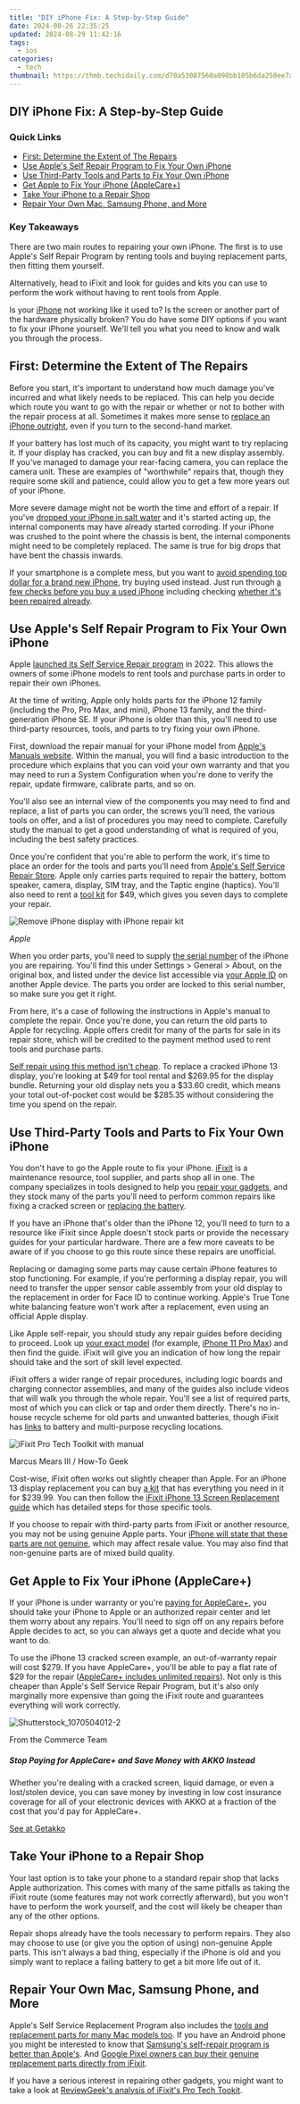 ```yaml
---
title: "DIY iPhone Fix: A Step-by-Step Guide"
date: 2024-08-26 22:35:25
updated: 2024-08-29 11:42:16
tags:
  - ios
categories:
  - tech
thumbnail: https://thmb.techidaily.com/d70a53087560a098bb105b6da250ee7a060b663d95025554525e6d2ddaef6a7e.jpg
---
```


## DIY iPhone Fix: A Step-by-Step Guide

### Quick Links

* [First: Determine the Extent of The Repairs](https://common-error.techidaily.com/overcoming-challenges-when-your-networks-dhcp-server-is-unreachable/)
* [Use Apple's Self Repair Program to Fix Your Own iPhone](https://extra-hints.techidaily.com/learning-to-utilize-burst-mode-for-high-speed-photography/)
* [Use Third-Party Tools and Parts to Fix Your Own iPhone](https://facebook-video-recording.techidaily.com/unveiling-the-secrets-to-dynamic-video-cover-design-in-facebook-space/)
* [Get Apple to Fix Your iPhone (AppleCare+)](https://www.howtogeek.com/803033/how-to-repair-your-own-iphone/#get-apple-to-fix-your-iphone-applecare)
* [Take Your iPhone to a Repair Shop](https://remote-screen-capture.techidaily.com/mastery-of-geometric-design-in-minecraft-creating-circle-and-sphere-art-for-2024/)
* [Repair Your Own Mac, Samsung Phone, and More](https://location-social.techidaily.com/top-7-skype-hacker-to-hack-any-skype-account-on-your-vivo-x-fold-2-drfone-by-drfone-virtual-android/)

### Key Takeaways

 There are two main routes to repairing your own iPhone. The first is to use Apple's Self Repair Program by renting tools and buying replacement parts, then fitting them yourself.

 Alternatively, head to iFixit and look for guides and kits you can use to perform the work without having to rent tools from Apple.

 Is your [iPhone](https://vimeo-videos.techidaily.com/in-2024-quick-vimeo-transformation-tips-easy-to-create-gifs/) not working like it used to? Is the screen or another part of the hardware physically broken? You do have some DIY options if you want to fix your iPhone yourself. We'll tell you what you need to know and walk you through the process.

##  First: Determine the Extent of The Repairs

 Before you start, it's important to understand how much damage you've incurred and what likely needs to be replaced. This can help you decide which route you want to go with the repair or whether or not to bother with the repair process at all. Sometimes it makes more sense to [replace an iPhone outright](https://screen-sharing-recording.techidaily.com/updated-2024-approved-creative-mc-survival-habitat-concepts/), even if you turn to the second-hand market.

 If your battery has lost much of its capacity, you might want to try replacing it. If your display has cracked, you can buy and fit a new display assembly. If you've managed to damage your rear-facing camera, you can replace the camera unit. These are examples of "worthwhile" repairs that, though they require some skill and patience, could allow you to get a few more years out of your iPhone.

 More severe damage might not be worth the time and effort of a repair. If you've [dropped your iPhone in salt water](https://app-tips.techidaily.com/comprehensive-guide-to-bing-chat-and-its-synergy-with-gpt-n-language-models/) and it's started acting up, the internal components may have already started corroding. If your iPhone was crushed to the point where the chassis is bent, the internal components might need to be completely replaced. The same is true for big drops that have bent the chassis inwards.

 If your smartphone is a complete mess, but you want to [avoid spending top dollar for a brand new iPhone](https://youtube-tips.techidaily.com/ed-secure-extraction-of-audio-from-youtube-at-zero-cost/), try buying used instead. Just run through [a few checks before you buy a used iPhone](https://games-able.techidaily.com/8-crucial-tweaks-that-can-elevate-your-ps4s-capabilities/) including checking [whether it's been repaired already](https://iphone-transfer.techidaily.com/transfer-your-apple-iphone-7-apps-to-new-iphone-drfone-by-drfone-transfer-from-ios/).

##  Use Apple's Self Repair Program to Fix Your Own iPhone

 Apple [launched its Self Service Repair program](https://www.reviewgeek.com/103437/hell-freezes-over-apple-announces-a-self-service-repair-program/) in 2022\. This allows the owners of some iPhone models to rent tools and purchase parts in order to repair their own iPhones.

 At the time of writing, Apple only holds parts for the iPhone 12 family (including the Pro, Pro Max, and mini), iPhone 13 family, and the third-generation iPhone SE. If your iPhone is older than this, you'll need to use third-party resources, tools, and parts to try fixing your own iPhone.

 First, download the repair manual for your iPhone model from [Apple's Manuals website](https://support.apple.com/en%5FUS/manuals/iphone). Within the manual, you will find a basic introduction to the procedure which explains that you can void your own warranty and that you may need to run a System Configuration when you're done to verify the repair, update firmware, calibrate parts, and so on.

 You'll also see an internal view of the components you may need to find and replace, a list of parts you can order, the screws you'll need, the various tools on offer, and a list of procedures you may need to complete. Carefully study the manual to get a good understanding of what is required of you, including the best safety practices.

 Once you're confident that you're able to perform the work, it's time to place an order for the tools and parts you'll need from [Apple's Self Service Repair Store](https://selfservicerepair.com/order). Apple only carries parts required to repair the battery, bottom speaker, camera, display, SIM tray, and the Taptic engine (haptics). You'll also need to rent a [tool kit](https://selfservicerepair.com/tool-kit-rental) for $49, which gives you seven days to complete your repair.

![Remove iPhone display with iPhone repair kit](https://static1.howtogeekimages.com/wordpress/wp-content/uploads/2023/04/apple_repair_tools.png) 

_Apple_

 When you order parts, you'll need to supply [the serial number](https://facebook-record-videos.techidaily.com/new-in-2024-channel-branding-mastery-securing-a-loyal-youtube-subscriber-base/) of the iPhone you are repairing. You'll find this under Settings > General > About, on the original box, and listed under the device list accessible via [your Apple ID](https://change-location.techidaily.com/in-2024-latest-way-to-get-shiny-meltan-box-in-pokemon-go-mystery-box-on-vivo-s17t-drfone-by-drfone-virtual-android/) on another Apple device. The parts you order are locked to this serial number, so make sure you get it right.

 From here, it's a case of following the instructions in Apple's manual to complete the repair. Once you're done, you can return the old parts to Apple for recycling. Apple offers credit for many of the parts for sale in its repair store, which will be credited to the payment method used to rent tools and purchase parts.

[Self repair using this method isn't cheap](https://win11.techidaily.com/discover-your-ip-command-prompt-guide-for-pcs/). To replace a cracked iPhone 13 display, you're looking at $49 for tool rental and $269.95 for the display bundle. Returning your old display nets you a $33.60 credit, which means your total out-of-pocket cost would be $285.35 without considering the time you spend on the repair.

##  Use Third-Party Tools and Parts to Fix Your Own iPhone

 You don't have to go the Apple route to fix your iPhone. [iFixit](http://www.ifixit.com) is a maintenance resource, tool supplier, and parts shop all in one. The company specializes in tools designed to help you [repair your gadgets](https://facebook-record-videos.techidaily.com/updated-the-art-of-ad-driven-earnings-ajays-youtube-strategy/), and they stock many of the parts you'll need to perform common repairs like fixing a cracked screen or [replacing the battery](https://screen-sharing-recording.techidaily.com/updated-top-5-pro-digital-cameras-for-smooth-twitch-broadcasts/).

 If you have an iPhone that's older than the iPhone 12, you'll need to turn to a resource like iFixit since Apple doesn't stock parts or provide the necessary guides for your particular hardware. There are a few more caveats to be aware of if you choose to go this route since these repairs are unofficial.

 Replacing or damaging some parts may cause certain iPhone features to stop functioning. For example, if you're performing a display repair, you will need to transfer the upper sensor cable assembly from your old display to the replacement in order for Face ID to continue working. Apple's True Tone white balancing feature won't work after a replacement, even using an official Apple display.

 Like Apple self-repair, you should study any repair guides before deciding to proceed. Look up [your exact model](https://instagram-clips.techidaily.com/in-2024-dominate-social-media-sales-5-strategic-moves-for-instagram-experts/) (for example, [iPhone 11 Pro Max](https://www.ifixit.com/Device/iPhone%5F11%5FPro%5FMax)) and then find the guide. iFixit will give you an indication of how long the repair should take and the sort of skill level expected.

 iFixit offers a wider range of repair procedures, including logic boards and charging connector assemblies, and many of the guides also include videos that will walk you through the whole repair. You'll see a list of required parts, most of which you can click or tap and order them directly. There's no in-house recycle scheme for old parts and unwanted batteries, though iFixit has [links](https://help.ifixit.com/article/263-how-do-i-dispose-of-discarded-batteries-and-other-tech-parts) to battery and multi-purpose recycling locations.

![iFixit Pro Tech Toolkit with manual](https://static1.howtogeekimages.com/wordpress/wp-content/uploads/2023/04/52675222665_a0052ed794_o.jpg) 

Marcus Mears III / How-To Geek

 Cost-wise, iFixit often works out slightly cheaper than Apple. For an iPhone 13 display replacement you can buy [a kit](https://www.ifixit.com/products/iphone-13-screen) that has everything you need in it for $239.99\. You can then follow the [iFixit iPhone 13 Screen Replacement guide](https://www.ifixit.com/Guide/iPhone+13+Screen+Replacement/145897) which has detailed steps for those specific tools.

 If you choose to repair with third-party parts from iFixit or another resource, you may not be using genuine Apple parts. Your [iPhone will state that these parts are not genuine](https://iphone-transfer.techidaily.com/transfer-your-apple-iphone-7-apps-to-new-iphone-drfone-by-drfone-transfer-from-ios/), which may affect resale value. You may also find that non-genuine parts are of mixed build quality.

##  Get Apple to Fix Your iPhone (AppleCare+)

 If your iPhone is under warranty or you're [paying for AppleCare+](https://extra-resources.techidaily.com/2024-approved-achieving-memetic-mastery-top-9-techniques-to-create-engaging-gifs/), you should take your iPhone to Apple or an authorized repair center and let them worry about any repairs. You'll need to sign off on any repairs before Apple decides to act, so you can always get a quote and decide what you want to do.

 To use the iPhone 13 cracked screen example, an out-of-warranty repair will cost $279\. If you have AppleCare+, you'll be able to pay a flat rate of $29 for the repair ([AppleCare+ includes unlimited repairs](https://fox-access.techidaily.com/beyond-the-headset-global-vr-evolution-for-2024/)). Not only is this cheaper than Apple's Self Service Repair Program, but it's also only marginally more expensive than going the iFixit route and guarantees everything will work correctly.

![Shutterstock_1070504012-2](https://static1.howtogeekimages.com/wordpress/wp-content/uploads/2023/06/shutterstock_1070504012-2.jpg) 

From the Commerce Team

#####  Stop Paying for AppleCare+ and Save Money with AKKO Instead

Whether you're dealing with a cracked screen, liquid damage, or even a lost/stolen device, you can save money by investing in low cost insurance coverage for all of your electronic devices with AKKO at a fraction of the cost that you'd pay for AppleCare+.

[See at Getakko](https://akko.pxf.io/c/156932/1055578/13571?subId1=UUhtgUeUpU206070&subId2=ehtg&u=https%3A%2F%2Fdeals.getakko.com%2Fsignup%2Fphone-protection-5%2F&ourl=https%3A%2F%2Fdeals.getakko.com%2Fsignup%2Fphone-protection-1mo-2%2F%22target%3D%22%5Fblank) 

##  Take Your iPhone to a Repair Shop

 Your last option is to take your phone to a standard repair shop that lacks Apple authorization. This comes with many of the same pitfalls as taking the iFixit route (some features may not work correctly afterward), but you won't have to perform the work yourself, and the cost will likely be cheaper than any of the other options.

 Repair shops already have the tools necessary to perform repairs. They also may choose to use (or give you the option of using) non-genuine Apple parts. This isn't always a bad thing, especially if the iPhone is old and you simply want to replace a failing battery to get a bit more life out of it.

##  Repair Your Own Mac, Samsung Phone, and More

 Apple's Self Service Replacement Program also includes the [tools and replacement parts for many Mac models too](https://iphone-unlock.techidaily.com/in-2024-iphone-is-disabled-here-is-the-way-to-unlock-disabled-iphone-12-pro-max-drfone-by-drfone-ios/). If you have an Android phone you might be interested to know that [Samsung's self-repair program is better than Apple's](https://blue-screen-error.techidaily.com/ultimate-solution-to-your-pnp-detected-critical-fatal-error-on-windows-10-pc/). And [Google Pixel owners can buy their genuine replacement parts directly from iFixit](https://screen-capture.techidaily.com/new-bringing-people-together-in-real-time-using-whatsapp-desktop-for-laptops-for-2024/).

 If you have a serious interest in repairing other gadgets, you might want to take a look at [ReviewGeek's analysis of iFixit's Pro Tech Tookit](https://www.reviewgeek.com/2475/ifixit-pro-tech-toolkit-review-the-last-gadget-repair-kit-youll-ever-need/).

<ins class="adsbygoogle"
     style="display:block"
     data-ad-format="autorelaxed"
     data-ad-client="ca-pub-7571918770474297"
     data-ad-slot="1223367746"></ins>



<ins class="adsbygoogle"
     style="display:block"
     data-ad-client="ca-pub-7571918770474297"
     data-ad-slot="8358498916"
     data-ad-format="auto"
     data-full-width-responsive="true"></ins>
